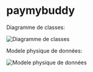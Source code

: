 # paymybuddy

Diagramme de classes:

![Diagramme de classes](https://zupimages.net/up/22/32/8zq8.png)


Modele physique de données:

![Modele physique de données](https://zupimages.net/up/22/49/fj1j.jpg)
